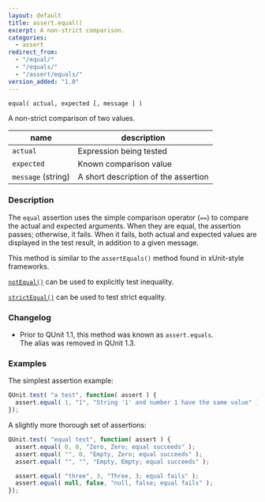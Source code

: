 ```yaml
---
layout: default
title: assert.equal()
excerpt: A non-strict comparison.
categories:
  - assert
redirect_from:
  - "/equal/"
  - "/equals/"
  - "/assert/equals/"
version_added: "1.0"
---
```


`equal( actual, expected [, message ] )`

A non-strict comparison of two values.

| name | description |
|------|-------------|
| `actual` | Expression being tested |
| `expected` | Known comparison value |
| `message` (string) | A short description of the assertion |

### Description

The `equal` assertion uses the simple comparison operator (`==`) to compare the actual and expected arguments. When they are equal, the assertion passes; otherwise, it fails. When it fails, both actual and expected values are displayed in the test result, in addition to a given message.

This method is similar to the `assertEquals()` method found in xUnit-style frameworks.

[`notEqual()`](./notEqual.md) can be used to explicitly test inequality.

[`strictEqual()`](./strictEqual.md) can be used to test strict equality.

### Changelog

* Prior to QUnit 1.1, this method was known as `assert.equals`.<br>The alias was removed in QUnit 1.3.

### Examples

The simplest assertion example:

```js
QUnit.test( "a test", function( assert ) {
  assert.equal( 1, "1", "String '1' and number 1 have the same value" );
});
```

A slightly more thorough set of assertions:

```js
QUnit.test( "equal test", function( assert ) {
  assert.equal( 0, 0, "Zero, Zero; equal succeeds" );
  assert.equal( "", 0, "Empty, Zero; equal succeeds" );
  assert.equal( "", "", "Empty, Empty; equal succeeds" );

  assert.equal( "three", 3, "Three, 3; equal fails" );
  assert.equal( null, false, "null, false; equal fails" );
});
```
